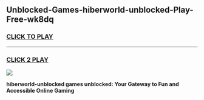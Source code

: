 
## Unblocked-Games-hiberworld-unblocked-Play-Free-wk8dq
<h3>
<a href="https://premium76.site?title=hiberworld-unblocked&ref=19M">CLICK TO PLAY</a></h3>
<hr>

<h3>
<a href="https://premium76.site?title=hiberworld-unblocked&ref=19M">CLICK 2 PLAY</a>
  
</h3>

<a href="https://premium76.site?title=hiberworld-unblocked&ref=19M"><img src="https://clearcache.store/games.png"></a>


**hiberworld-unblocked games unblocked: Your Gateway to Fun and Accessible Online Gaming**
